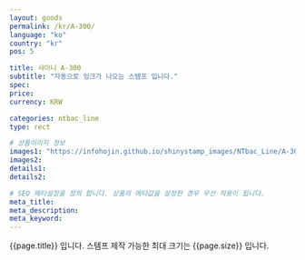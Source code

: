 ```yaml
---
layout: goods
permalink: /kr/A-300/
language: "ko"
country: "kr"
pos: 5

title: 샤이니 A-300
subtitle: "자동으로 잉크가 나오는 스템프 입니다."
spec: 
price: 
currency: KRW

categories: ntbac_line
type: rect

# 상품이미지 정보
images1: "https://infohojin.github.io/shinystamp_images/NTbac_Line/A-300/A-300_1.jpg"
images2:
details1:
details2:    

# SEO 메타설정을 정의 합니다. 상품의 메타값을 설정한 경우 우선 적용이 됩니다.
meta_title: 
meta_description:
meta_keyword:
---
```


{{page.title}} 입니다. 스템프 제작 가능한 최대 크기는 {{page.size}} 입니다.